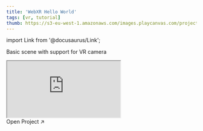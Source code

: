 ```yaml
---
title: 'WebXR Hello World'
tags: [vr, tutorial]
thumb: https://s3-eu-west-1.amazonaws.com/images.playcanvas.com/projects/12/433339/4FCAA6-image-75.jpg
---
```


import Link from '@docusaurus/Link';

Basic scene with support for VR camera

<div className="iframe-container">
    <iframe src="https://playcanv.as/p/z7myUkHP/" title="WebXR Hello World" allow="camera; microphone; xr-spatial-tracking; fullscreen" allowfullscreen></iframe>
</div>

<Link to='https://playcanvas.com/project/433339/'>Open Project ↗</Link>
